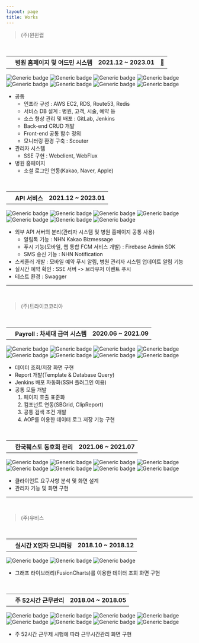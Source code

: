 ```yaml
---
layout: page
title: Works
---
```



> (주)윈윈랩
<br>

<table>
    <th class="th-basic2"><i class="fas fa-check"></i></th>
	<th>병원 홈페이지 및 어드민 시스템</th>
    <th class="th-basic">2021.12 ~ 2023.01</th> 
    <th><a href="https://shxrecord.tistory.com/288" title="프로젝트 회고">📝</a></th>   
</table>

![Generic badge](https://img.shields.io/badge/-JAVA-99ff99?style=flat&logo=java&logoColor=black) ![Generic badge](https://img.shields.io/badge/-SpringBoot-99ff99?style=flat&logo=spring&logoColor=black) ![Generic badge](https://img.shields.io/badge/-Javascript-cce6ff?style=flat&logo=javascript&logoColor=black) ![Generic badge](https://img.shields.io/badge/-JSP-cce6ff?style=flat&logo=jsp&logoColor=black) ![Generic badge](https://img.shields.io/badge/-MyBatis-80c1ff?style=flat&logo=mybatis&logoColor=black) ![Generic badge](https://img.shields.io/badge/-MySQL-FA5C5C?style=flat&logo=mysql&logoColor=white)
![Generic badge](https://img.shields.io/badge/-GitLab-654FF0?style=flat&logo=gitlab&logoColor=white) ![Generic badge](https://img.shields.io/badge/-Jenkins-654FF0?style=flat&logo=JENKINS&logoColor=white) 

* 공통
  * 인프라 구성 : AWS EC2, RDS, Route53, Redis
  * 서비스 DB 설계 : 병원, 고객, 시술, 예약 등
  * 소스 형상 관리 및 배포 : GitLab, Jenkins
  * Back-end CRUD 개발
  * Front-end 공통 함수 정의
  * 모니터링 환경 구축 : Scouter
* 관리자 시스템
  * SSE 구현 : Webclient, WebFlux
* 병원 홈페이지
  * 소셜 로그인 연동(Kakao, Naver, Apple)


<br>

<table>
    <th class="th-basic2"><i class="fas fa-check"></i></th>
	<th>API 서비스</th>
    <th class="th-basic">2021.12 ~ 2023.01</th>    
</table>

![Generic badge](https://img.shields.io/badge/-JAVA-99ff99?style=flat&logo=java&logoColor=black) ![Generic badge](https://img.shields.io/badge/-SpringBoot-99ff99?style=flat&logo=spring&logoColor=black) ![Generic badge](https://img.shields.io/badge/-JPA-80c1ff?style=flat&logo=jpa&logoColor=black) ![Generic badge](https://img.shields.io/badge/-MyBatis-80c1ff?style=flat&logo=mybatis&logoColor=black) ![Generic badge](https://img.shields.io/badge/-MySQL-FA5C5C?style=flat&logo=mysql&logoColor=white)
![Generic badge](https://img.shields.io/badge/-GitLab-654FF0?style=flat&logo=gitlab&logoColor=white) ![Generic badge](https://img.shields.io/badge/-Jenkins-654FF0?style=flat&logo=JENKINS&logoColor=white) 

* 외부 API 서버의 분리(관리자 시스템 및 병원 홈페이지 공통 사용)
  * 알림톡 기능 : NHN Kakao Bizmessage
  * 푸시 기능(모바일, 웹 통합 FCM 서비스 개발) : Firebase Admin SDK
  * SMS 송신 기능 : NHN Notification
* 스케줄러 개발 : 모바일 예약 푸시 알림, 병원 관리자 시스템 업데이트 알림 기능
* 실시간 예약 확인 : SSE 서버 -> 브라우저 이벤트 푸시
* 테스트 환경 : Swagger

------

<br>

> (주)트라이코코리아
<br>

<table>
    <th class="th-basic2"><i class="fas fa-check"></i></th>
	<th>Payroll : 차세대 급여 시스템</th>
    <th class="th-basic">2020.06 ~ 2021.09</th>    
</table>

![Generic badge](https://img.shields.io/badge/-JAVA-99ff99?style=flat&logo=java&logoColor=black) ![Generic badge](https://img.shields.io/badge/-SpringFramework-99ff99?style=flat&logo=spring&logoColor=black) ![Generic badge](https://img.shields.io/badge/-jquery-cce6ff?style=flat&logo=jquery&logoColor=black) ![Generic badge](https://img.shields.io/badge/-JSP-cce6ff?style=flat&logo=jsp&logoColor=black) ![Generic badge](https://img.shields.io/badge/-MyBatis-80c1ff?style=flat&logo=mybatis&logoColor=black) ![Generic badge](https://img.shields.io/badge/-Oracle-FA5C5C?style=flat&logo=oracle&logoColor=white)
![Generic badge](https://img.shields.io/badge/-SVN-654FF0?style=flat&logo=subversion&logoColor=white) ![Generic badge](https://img.shields.io/badge/-Jenkins-654FF0?style=flat&logo=JENKINS&logoColor=white) 

* 데이터 조회/저장 화면 구현
* Report 개발(Template & Database Query)
* Jenkins 배포 자동화(SSH 플러그인 이용)
* 공통 모듈 개발
  1. 페이지 호출 표준화
  2. 컴포넌트 연동(SBGrid, ClipReport)
  3. 공통 검색 조건 개발
  4. AOP를 이용한 데이터 로그 저장 기능 구현

<br>

<table>
    <th class="th-basic2"><i class="fas fa-check"></i></th>
	<th>한국훼스토 동호회 관리</th>
    <th class="th-basic">2021.06 ~ 2021.07</th>    
</table>

![Generic badge](https://img.shields.io/badge/-JAVA-99ff99?style=flat&logo=java&logoColor=black) ![Generic badge](https://img.shields.io/badge/-SpringFramework-99ff99?style=flat&logo=spring&logoColor=black) ![Generic badge](https://img.shields.io/badge/-jquery-cce6ff?style=flat&logo=jquery&logoColor=black) ![Generic badge](https://img.shields.io/badge/-JSP-cce6ff?style=flat&logo=jsp&logoColor=black) ![Generic badge](https://img.shields.io/badge/-MyBatis-80c1ff?style=flat&logo=mybatis&logoColor=black) ![Generic badge](https://img.shields.io/badge/-Oracle-FA5C5C?style=flat&logo=oracle&logoColor=white)
![Generic badge](https://img.shields.io/badge/-SVN-654FF0?style=flat&logo=subversion&logoColor=white) ![Generic badge](https://img.shields.io/badge/-Jenkins-654FF0?style=flat&logo=JENKINS&logoColor=white) 

* 클라이언트 요구사항 분석 및 화면 설계
* 관리자 기능 및 화면 구현

------

<br>

> (주)유비스
<br>

<table>
    <th class="th-basic2"><i class="fas fa-check"></i></th>
	<th>실시간 X인자 모니터링</th>
    <th class="th-basic">2018.10 ~ 2018.12</th>    
</table>

![Generic badge](https://img.shields.io/badge/-ASP-99ff99?style=flat&logo=ASP&logoColor=black) ![Generic badge](https://img.shields.io/badge/-Javascript-cce6ff?style=flat&logo=javascript&logoColor=black) ![Generic badge](https://img.shields.io/badge/-MSSQL-FA5C5C?style=flat&logo=MSSQL&logoColor=white)

* 그래프 라이브러리(FusionCharts)를 이용한 데이터 조회 화면 구현

<br>

<table>
    <th class="th-basic2"><i class="fas fa-check"></i></th>
	<th>주 52시간 근무관리</th>
    <th class="th-basic">2018.04 ~ 2018.05</th>    
</table>

![Generic badge](https://img.shields.io/badge/-JAVA-99ff99?style=flat&logo=java&logoColor=black) ![Generic badge](https://img.shields.io/badge/-SpringFramework-99ff99?style=flat&logo=spring&logoColor=black) ![Generic badge](https://img.shields.io/badge/-Javascript-cce6ff?style=flat&logo=javascript&logoColor=black) ![Generic badge](https://img.shields.io/badge/-JSP-cce6ff?style=flat&logo=jsp&logoColor=black) ![Generic badge](https://img.shields.io/badge/-MyBatis-80c1ff?style=flat&logo=mybatis&logoColor=black) ![Generic badge](https://img.shields.io/badge/-Oracle-FA5C5C?style=flat&logo=oracle&logoColor=white)
![Generic badge](https://img.shields.io/badge/-SVN-654FF0?style=flat&logo=subversion&logoColor=white) ![Generic badge](https://img.shields.io/badge/-Jenkins-654FF0?style=flat&logo=JENKINS&logoColor=white) 

* 주 52시간 근무제 시행에 따라 근무시간관리 화면 구현
